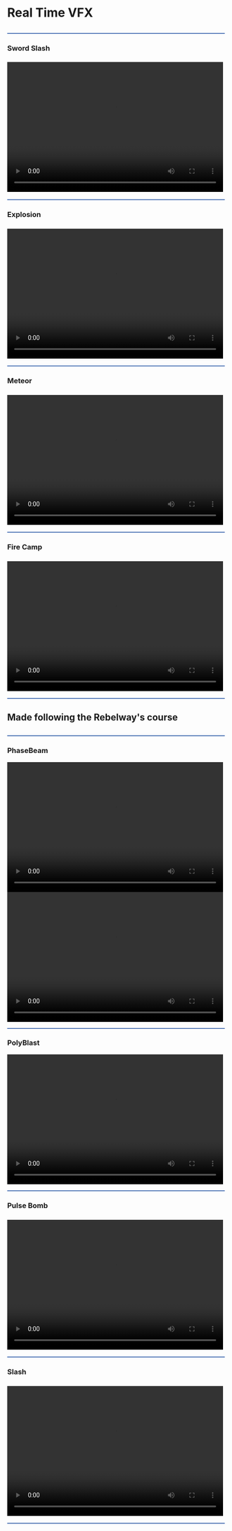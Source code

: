 <h1>Real Time VFX<h2>
<hr style="height:2px;border-width:0;color:gray;background-color:#4b72b4">                 
<h3>Sword Slash<h3>                        
<video width="500" height="300" controls>
  <source src="videos/SwordSlash.mp4" type="video/mp4">         
  <source src="movie.ogg" type="video/ogg">               
  Your browser does not support the video tag.                
</video>
 
<hr style="height:2px;border-width:0;color:gray;background-color:#4b72b4">                 
<h3>Explosion<h3>                        
<video width="500" height="300" controls>
  <source src="videos/Explosion.mp4" type="video/mp4">         
  <source src="movie.ogg" type="video/ogg">               
  Your browser does not support the video tag.                
</video>

<hr style="height:2px;border-width:0;color:gray;background-color:#4b72b4">                 
<h3>Meteor<h3>                        
<video width="500" height="300" controls>
  <source src="videos/Meteor.mp4" type="video/mp4">         
  <source src="movie.ogg" type="video/ogg">               
  Your browser does not support the video tag.                
</video>
 
<hr style="height:2px;border-width:0;color:gray;background-color:#4b72b4">                 
<h3>Fire Camp<h3>                        
<video width="500" height="300" controls>
  <source src="videos/FireCamp.mp4" type="video/mp4">         
  <source src="movie.ogg" type="video/ogg">               
  Your browser does not support the video tag.                
</video>
<hr style="height:2px;border-width:0;color:gray;background-color:#4b72b4">
 
<h2>Made following the Rebelway's course<h2> 
<hr style="height:2px;border-width:0;color:gray;background-color:#4b72b4">
<h3>PhaseBeam</h3>
<video width="500" height="300" controls>
  <source src="videos/PhaseBeam_zoom.mp4" type="video/mp4">
  <source src="movie.ogg" type="video/ogg">
  Your browser does not support the video tag.
</video>

<video width="500" height="300" controls>
 <source src="videos/PhaseBeam_back.mp4" type="video/mp4">
  <source src="movie.ogg" type="video/ogg"></td>
  Your browser does not support the video tag.
</video>
 
<hr style="height:2px;border-width:0;color:gray;background-color:#4b72b4">
<h3>PolyBlast</h3>                         
<video width="500" height="300" controls>
  <source src="videos/PolyBlast.mp4" type="video/mp4">         
  <source src="movie.ogg" type="video/ogg">               
  Your browser does not support the video tag.                
</video>

<hr style="height:2px;border-width:0;color:gray;background-color:#4b72b4">                 
<h3>Pulse Bomb<h3>                        
<video width="500" height="300" controls>
  <source src="videos/PulsBomb.mp4" type="video/mp4">         
  <source src="movie.ogg" type="video/ogg">               
  Your browser does not support the video tag.                
</video>
  
<hr style="height:2px;border-width:0;color:gray;background-color:#4b72b4">                 
<h3>Slash<h3>                        
<video width="500" height="300" controls>
  <source src="videos/Slash.mp4" type="video/mp4">         
  <source src="movie.ogg" type="video/ogg">               
  Your browser does not support the video tag.                
</video>
 
<hr style="height:2px;border-width:0;color:gray;background-color:#4b72b4">   
 <style>
body {
  background-image: url('images/cowboy2.jpg');
  background-repeat: no-repeat;
  background-attachment: fixed;
  background-size: cover;
}
</style>
